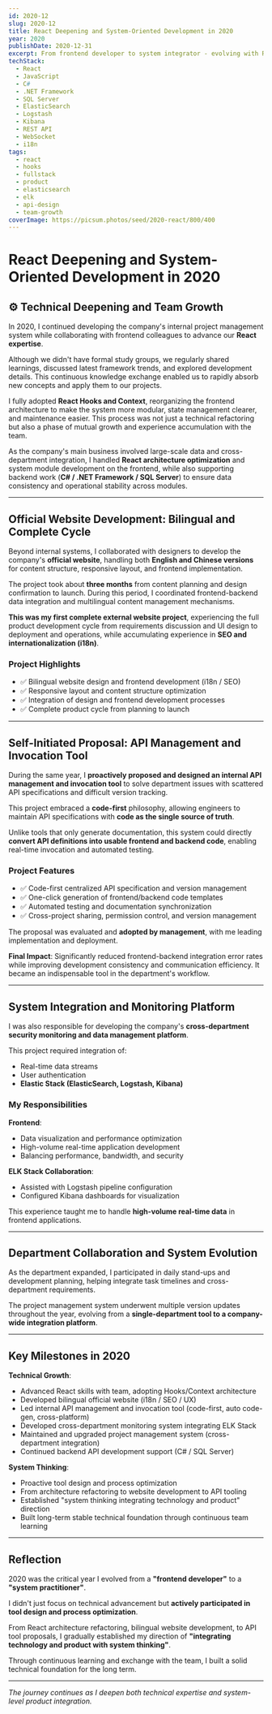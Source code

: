 ```yaml
---
id: 2020-12
slug: 2020-12
title: React Deepening and System-Oriented Development in 2020
year: 2020
publishDate: 2020-12-31
excerpt: From frontend developer to system integrator - evolving with React, team collaboration, and self-initiated tooling
techStack:
  - React
  - JavaScript
  - C#
  - .NET Framework
  - SQL Server
  - ElasticSearch
  - Logstash
  - Kibana
  - REST API
  - WebSocket
  - i18n
tags:
  - react
  - hooks
  - fullstack
  - product
  - elasticsearch
  - elk
  - api-design
  - team-growth
coverImage: https://picsum.photos/seed/2020-react/800/400
---
```


# React Deepening and System-Oriented Development in 2020

## ⚙️ Technical Deepening and Team Growth

In 2020, I continued developing the company's internal project management system while collaborating with frontend colleagues to advance our **React expertise**.

Although we didn't have formal study groups, we regularly shared learnings, discussed latest framework trends, and explored development details. This continuous knowledge exchange enabled us to rapidly absorb new concepts and apply them to our projects.

I fully adopted **React Hooks and Context**, reorganizing the frontend architecture to make the system more modular, state management clearer, and maintenance easier. This process was not just a technical refactoring but also a phase of mutual growth and experience accumulation with the team.

As the company's main business involved large-scale data and cross-department integration, I handled **React architecture optimization** and system module development on the frontend, while also supporting backend work (**C# / .NET Framework / SQL Server**) to ensure data consistency and operational stability across modules.

---

## Official Website Development: Bilingual and Complete Cycle

Beyond internal systems, I collaborated with designers to develop the company's **official website**, handling both **English and Chinese versions** for content structure, responsive layout, and frontend implementation.

The project took about **three months** from content planning and design confirmation to launch. During this period, I coordinated frontend-backend data integration and multilingual content management mechanisms.

**This was my first complete external website project**, experiencing the full product development cycle from requirements discussion and UI design to deployment and operations, while accumulating experience in **SEO and internationalization (i18n)**.

### Project Highlights

- ✅ Bilingual website design and frontend development (i18n / SEO)
- ✅ Responsive layout and content structure optimization
- ✅ Integration of design and frontend development processes
- ✅ Complete product cycle from planning to launch

---

## Self-Initiated Proposal: API Management and Invocation Tool

During the same year, I **proactively proposed and designed an internal API management and invocation tool** to solve department issues with scattered API specifications and difficult version tracking.

This project embraced a **code-first** philosophy, allowing engineers to maintain API specifications with **code as the single source of truth**.

Unlike tools that only generate documentation, this system could directly **convert API definitions into usable frontend and backend code**, enabling real-time invocation and automated testing.

### Project Features

- ✅ Code-first centralized API specification and version management
- ✅ One-click generation of frontend/backend code templates
- ✅ Automated testing and documentation synchronization
- ✅ Cross-project sharing, permission control, and version management

The proposal was evaluated and **adopted by management**, with me leading implementation and deployment.

**Final Impact**: Significantly reduced frontend-backend integration error rates while improving development consistency and communication efficiency. It became an indispensable tool in the department's workflow.

---

## System Integration and Monitoring Platform

I was also responsible for developing the company's **cross-department security monitoring and data management platform**.

This project required integration of:

- Real-time data streams
- User authentication
- **Elastic Stack (ElasticSearch, Logstash, Kibana)**

### My Responsibilities

**Frontend**:

- Data visualization and performance optimization
- High-volume real-time application development
- Balancing performance, bandwidth, and security

**ELK Stack Collaboration**:

- Assisted with Logstash pipeline configuration
- Configured Kibana dashboards for visualization

This experience taught me to handle **high-volume real-time data** in frontend applications.

---

## Department Collaboration and System Evolution

As the department expanded, I participated in daily stand-ups and development planning, helping integrate task timelines and cross-department requirements.

The project management system underwent multiple version updates throughout the year, evolving from a **single-department tool to a company-wide integration platform**.

---

## Key Milestones in 2020

**Technical Growth**:

- Advanced React skills with team, adopting Hooks/Context architecture
- Developed bilingual official website (i18n / SEO / UX)
- Led internal API management and invocation tool (code-first, auto code-gen, cross-platform)
- Developed cross-department monitoring system integrating ELK Stack
- Maintained and upgraded project management system (cross-department integration)
- Continued backend API development support (C# / SQL Server)

**System Thinking**:

- Proactive tool design and process optimization
- From architecture refactoring to website development to API tooling
- Established "system thinking integrating technology and product" direction
- Built long-term stable technical foundation through continuous team learning

---

## Reflection

2020 was the critical year I evolved from a **"frontend developer"** to a **"system practitioner"**.

I didn't just focus on technical advancement but **actively participated in tool design and process optimization**.

From React architecture refactoring, bilingual website development, to API tool proposals, I gradually established my direction of **"integrating technology and product with system thinking"**.

Through continuous learning and exchange with the team, I built a solid technical foundation for the long term.

---

_The journey continues as I deepen both technical expertise and system-level product integration._
